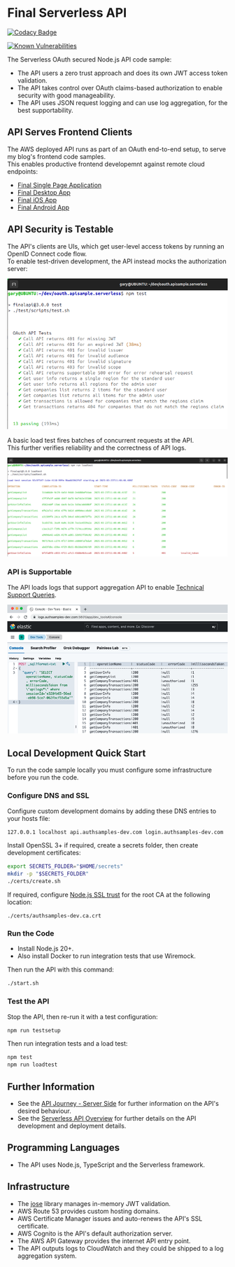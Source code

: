 # Final Serverless API 

[![Codacy Badge](https://api.codacy.com/project/badge/Grade/4693359edb364b419ec889b920da08b3)](https://app.codacy.com/gh/gary-archer/oauth.apisample.serverless?utm_source=github.com&utm_medium=referral&utm_content=gary-archer/oauth.apisample.serverless&utm_campaign=Badge_Grade)

[![Known Vulnerabilities](https://snyk.io/test/github/gary-archer/oauth.apisample.serverless/badge.svg?targetFile=package.json)](https://snyk.io/test/github/gary-archer/oauth.apisample.serverless?targetFile=package.json)
 
The Serverless OAuth secured Node.js API code sample:

- The API users a zero trust approach and does its own JWT access token validation.
- The API takes control over OAuth claims-based authorization to enable security with good manageability.
- The API uses JSON request logging and can use log aggregation, for the best supportability.

## API Serves Frontend Clients

The AWS deployed API runs as part of an OAuth end-to-end setup, to serve my blog's frontend code samples.\
This enables productive frontend developemnt against remote cloud endpoints:

- [Final Single Page Application](https://github.com/gary-archer/oauth.websample.final)
- [Final Desktop App](https://github.com/gary-archer/oauth.desktopsample.final)
- [Final iOS App](https://github.com/gary-archer/oauth.mobilesample.ios)
- [Final Android App](https://github.com/gary-archer/oauth.mobilesample.android)

## API Security is Testable

The API's clients are UIs, which get user-level access tokens by running an OpenID Connect code flow.\
To enable test-driven development, the API instead mocks the authorization server:

![Local Lambda Tests](./images/tests.png)

A basic load test fires batches of concurrent requests at the API.\
This further verifies reliability and the correctness of API logs.

![Load Test](./images/loadtest.png)

### API is Supportable

The API loads logs that support aggregation API to enable [Technical Support Queries](https://github.com/gary-archer/oauth.blog/tree/master/public/posts/api-technical-support-analysis.mdx).

![Support Queries](./images/support-queries.png)

## Local Development Quick Start

To run the code sample locally you must configure some infrastructure before you run the code.

### Configure DNS and SSL

Configure custom development domains by adding these DNS entries to your hosts file:

```bash
127.0.0.1 localhost api.authsamples-dev.com login.authsamples-dev.com
```

Install OpenSSL 3+ if required, create a secrets folder, then create development certificates:

```bash
export SECRETS_FOLDER="$HOME/secrets"
mkdir -p "$SECRETS_FOLDER"
./certs/create.sh
```

If required, configure [Node.js SSL trust](
https://github.com/gary-archer/oauth.blog/tree/master/public/posts/developer-ssl-setup.mdx#trusting-a-root-certificate-in-nodejs-apis) for the root CA at the following location:

```text
./certs/authsamples-dev.ca.crt
```

### Run the Code

- Install Node.js 20+.
- Also install Docker to run integration tests that use Wiremock.

Then run the API with this command:

```bash
./start.sh
```

### Test the API

Stop the API, then re-run it with a test configuration:

```bash
npm run testsetup
```

Then run integration tests and a load test:

```bash
npm test
npm run loadtest
```

## Further Information

* See the [API Journey - Server Side](https://github.com/gary-archer/oauth.blog/tree/master/public/posts/api-journey-server-side.mdx) for further information on the API's desired behaviour.
* See the [Serverless API Overview](https://github.com/gary-archer/oauth.blog/tree/master/public/posts/serverless-api-overview.mdx) for further details on the API development and deployment details.

## Programming Languages

* The API uses Node.js, TypeScript and the Serverless framework.

## Infrastructure

* The [jose](https://github.com/panva/jose) library manages in-memory JWT validation.
* AWS Route 53 provides custom hosting domains.
* AWS Certificate Manager issues and auto-renews the API's SSL certificate.
* AWS Cognito is the API's default authorization server.
* The AWS API Gateway provides the internet API entry point.
* The API outputs logs to CloudWatch and they could be shipped to a log aggregation system.
